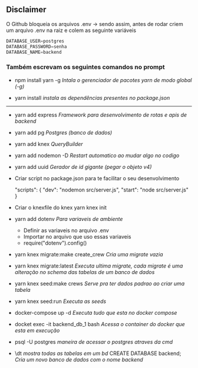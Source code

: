 
## Disclaimer 


O Github bloqueia os arquivos .env -> sendo assim, antes de rodar criem um arquivo .env na raiz e colem as seguinte variáveis 

~~~javascript
DATABASE_USER=postgres
DATABASE_PASSWORD=senha
DATABASE_NAME=backend
~~~

### Também escrevam os seguintes comandos no prompt

- npm install yarn -g  _Intala o gerenciador de pacotes yarn de modo global (-g)_

- yarn install _instala as dependências presentes no package.json_

***

- yarn add express   _Framework para desenvolvimento de rotas e apis de backend_

- yarn add pg  _Postgres (banco de dados)_

- yarn add knex _QueryBuilder_

- yarn add nodemon -D   _Restart automatico ao mudar algo no codigo_

- yarn add uuid  _Gerador de id gigante (pegar o objeto v4)_

- Criar script no package.json para te facilitar o seu desenvolvimento

  "scripts": {
    "dev": "nodemon src/server.js", 
    "start": "node src/server.js"
  }

- Criar o knexfile do knex 
    yarn knex init

- yarn add dotenv _Para variaveis de ambiente_
    - Definir as variaveis no arquivo .env
    - Importar no arquivo que uso essas variaveis
    - require("dotenv").config()

- yarn knex migrate:make create_crew _Cria uma migrate vazia_

- yarn knex migrate:latest _Executa ultima migrate, cada migrate é uma alteração no schema das tabelas de um banco de dados_

- yarn knex seed:make crews  _Serve pra ter dados padrao ao criar uma tabela_

- yarn knex seed:run  _Executa as seeds_

- docker-compose up -d _Executa tudo que esta no docker compose_ 

- docket  exec -it backend_db_1 bash _Acessa o container do docker que esta em execução_

- psql -U postgres _maneira de acessar o postgres atraves da cmd_

- \dt  _mostra todas as tabelas em um bd_
CREATE DATABASE backend; _Cria um novo banco de dados com o nome backend_
